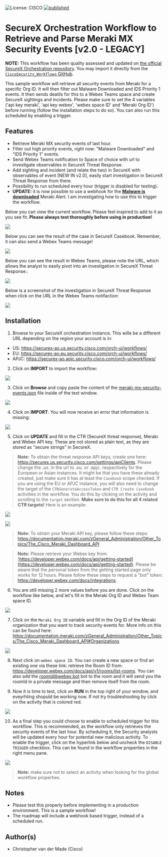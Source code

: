 ![License: CISCO](https://img.shields.io/badge/License-CISCO-blue.svg)
[![published](https://static.production.devnetcloud.com/codeexchange/assets/images/devnet-published.svg)](https://developer.cisco.com/codeexchange/github/repo/chrivand/meraki-mx-security-events-workflow)

# SecureX Orchestration Workflow to Retrieve and Parse Meraki MX Security Events [v2.0 - LEGACY]

**NOTE:** This workflow has been quality assessed and updated on [the official SecureX Orchestration repository](https://ciscosecurity.github.io/sxo-05-security-workflows/workflows/umbrella/0061-security-events-to-incidents). You may import it directly from the [`CiscoSecurity_Workflows` GitHub](https://ciscosecurity.github.io/sxo-05-security-workflows/importing).

This sample workflow will retrieve all security events from Meraki for a specific Org ID. It will then filter out Malware Downloaded and IDS Priority 1 events. It then sends deatils for this to a Webex  Teams space and create SecureX sightings and incidents. Please make sure to set the 4 variables ('api key meraki', 'api key webex', 'webex space ID' and 'Meraki Org ID') before running (follow the installation steps to do so). You can also run this scheduled by enabling a trigger.

## Features
* Retrieve Meraki MX security events of last hour.
* Filter out high priority events, right now: "Malware Downloaded" and "IDS Priority 1" events.
* Send Webex Teams notification to Space of choice with url to investigate observables in SecureX Threat Response.
* Add sighting and incident (and relate the two) in SecureX with observables of event [NEW IN v2.0], easily start investigation in SecureX Threat Response from there.
* Possibility to run scheduled every hour (trigger is disabled for testing). 
* **UPDATE:** it is now possible to use a webhook for the [**Malware is downloaded**](https://developer.cisco.com/meraki/webhooks/#!webhook-sample-alerts/malware-download-detected) Meraki Alert. I am investigating how to use this to trigger the workflow.

Below you can view the current workflow. Please feel inspired to add to it as you see fit. **Please always test thoroughly before using in production!**

![](screenshots/new_workflow_overview.png)

Below you can see the result of the case in SecureX Casebook. Remember, it can also send a Webex Teams message!

![](screenshots/casebook-overview.png)

Below you can see the result in Webex Teams, please note the URL, which allows the analyst to easily pivot into an investigation in SecureX Threat Response.:

![](screenshots/webex_teams_screenshot.png)

Below is a screenshot of the investigation in SecureX Threat Response when click on the URL in the Webex Teams notifaction:

![](screenshots/threat_response_screenshot.png)

## Installation
1. Browse to your SecureX orchestration instance. This wille be a different URL depending on the region your account is in: 

* US: https://securex-ao.us.security.cisco.com/orch-ui/workflows/
* EU: https://securex-ao.eu.security.cisco.com/orch-ui/workflows/
* APJC: https://securex-ao.apjc.security.cisco.com/orch-ui/workflows/

2. Click on **IMPORT** to import the workflow:

![](screenshots/import-workflow.png)

3. Click on **Browse** and copy paste the content of the [meraki-mx-security-events.json](https://raw.githubusercontent.com/chrivand/meraki-mx-security-events-workflow/master/meraki-mx-security-events.json) file inside of the text window. 

![](screenshots/copy-paste.png)

4. Click on **IMPORT**. You will now receive an error that information is missing: 

![](screenshots/missing-info.png)

5. Click on **UPDATE** and fill in the CTR (SecureX threat response), Meraki and Webex API key. These are not stored as plain text, as they are stored as "secure strings" in SecureX.

> **Note:** To obtain the threat response API keys, create one here: https://securex.us.security.cisco.com/settings/apiClients. Please change the _.us._ in the url to _.eu._ or _.apjc._ respectively for the European or Asian instances. It might be that you have these already created, just make sure it has at least the `Casebook` scope checked. If you are using the EU or APJC instance, you will also need to change the target of the `CTRGenerateAccessToken` and `CTR Create Casebook` activities in the workflow. You do this by clicking on the activity and scrolling to the `target` section. **Make sure to do this for all 4 related CTR targets!** Here is an example:

![](screenshots/edit-target.png)

![](screenshots/update-target.png)

> **Note:** To obtain your Meraki API key, please follow these steps: https://documentation.meraki.com/zGeneral_Administration/Other_Topics/The_Cisco_Meraki_Dashboard_API

> **Note:** Please retrieve your Webex key from: [https://developer.webex.com/docs/api/getting-started](https://developer.webex.com/docs/api/getting-started). Please be aware that the personal token from the getting started page only works for 12 hours. Please follow these steps to request a "bot" token: https://developer.webex.com/docs/integrations.

6. You are still missing 2 more values before you are done. Click on the workflow like below, and let's fill in the Meraki Org ID and Webex Team space ID.

![](screenshots/import-succes.png)

7. Click on the `Meraki Org ID` variable and fill in the Org ID of the Meraki organization that you want to track security events for. More info on this can be found here: https://documentation.meraki.com/zGeneral_Administration/Other_Topics/The_Cisco_Meraki_Dashboard_API#Organizations

![](screenshots/workflow-variables.png)

8. Next click on `webex space ID`. You can create a new space or find an existing one via these link: retrieve the Room ID from: https://developer.webex.com/docs/api/v1/rooms/list-rooms. You can also add the roomid@webex.bot bot to the room and it will send you the roomId in a private message and then remove itself from the room.

9. Now it is time to test, click on **RUN** in the top right of your window, and eveyrhting shopuld be working now. If not try troubleshooting by click on the activity that is colored red. 

![](screenshots/run.png)

10. As a final step you could choose to enable to scheduled trigger for this workflow. This is recommended, as the workflow only retrieves the security events of the last hour. By scheduling it, the Security analysts will be updated every hour for potential new malicious activity. To enable the trigger, click on the hyperlink below and uncheck the `DISABLE TRIGGER` checkbox. This can be found in the workflow properties in the right menu pane. 

![](screenshots/schedule.png)

> **Note:** make sure not to select an activity when looking for the global workflow properties.

## Notes

* Please test this properly before implementing in a production environment. This is a sample workflow!
* The roadmap will include a webhook based trigger, instead of a scheduled run. 

## Author(s)

* Christopher van der Made (Cisco)
